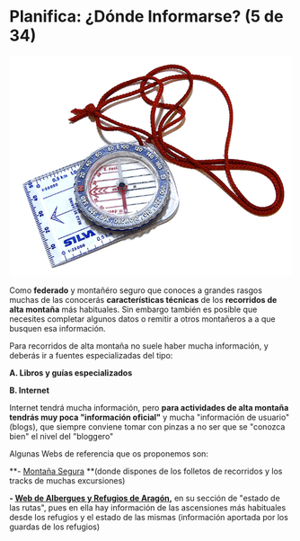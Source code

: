 # Planifica: ¿Dónde Informarse? (5 de 34)  

![Donde informarse](img/EN_RESUMEN.jpg)

Como **federado** y montañéro seguro que conoces a grandes rasgos muchas de las conocerás **características técnicas** de los **recorridos de alta montaña** más habituales. Sin embargo también es posible que necesites completar algunos datos o remitir a otros montañeros a a que busquen esa información.  

Para recorridos de alta montaña no suele haber mucha información, y deberás ir a fuentes especializadas del tipo:  

**A. Libros y guías especializados**  

**B. Internet**  

Internet tendrá mucha información, pero **para actividades de alta montaña tendrás muy poca "información oficial"** y mucha "información de usuario" (blogs), que siempre conviene tomar con pinzas a no ser que se "conozca bien" el nivel del "bloggero"  

Algunas Webs de referencia que os proponemos son:

**\- [Montaña Segura](http://www.montanasegura.com/) **(donde dispones de los folletos de recorridos y los tracks de muchas excursiones)  

**\- [Web de Albergues y Refugios de Aragón](http://www.alberguesyrefugiosdearagon.com/seguridad.php),** en su sección de "estado de las rutas", pues en ella hay información de las ascensiones más habituales desde los refugios y el estado de las mismas (información aportada por los guardas de los refugios)

